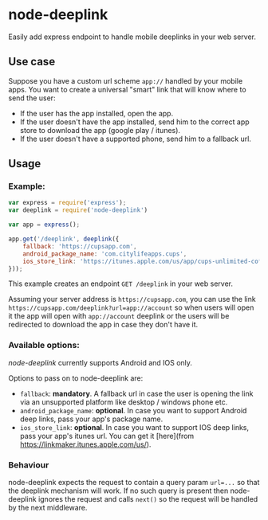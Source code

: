 # node-deeplink
Easily add express endpoint to handle mobile deeplinks in your web server.

## Use case

Suppose you have a custom url scheme `app://` handled by your mobile apps. You want to create a universal "smart" link that will know where to send the user:
- If the user has the app installed, open the app.
- If the user doesn't have the app installed, send him to the correct app store to download the app (google play / itunes).
- If the user doesn't have a supported phone, send him to a fallback url.


## Usage

### Example:
```js
var express = require('express');
var deeplink = require('node-deeplink')

var app = express();

app.get('/deeplink', deeplink({ 
    fallback: 'https://cupsapp.com',
    android_package_name: 'com.citylifeapps.cups', 
    ios_store_link: 'https://itunes.apple.com/us/app/cups-unlimited-coffee/id556462755?mt=8&uo=4',
}));

```
This example creates an endpoint `GET /deeplink` in your web server.

Assuming your server address is `https://cupsapp.com`, you can use the link `https://cupsapp.com/deeplink?url=app://account` so when users will open it the app will open with `app://account` deeplink or the users will be redirected to download the app in case they don't have it.

### Available options:
*node-deeplink* currently supports Android and IOS only.

Options to pass on to node-deeplink are:
- `fallback`: **mandatory**. A fallback url in case the user is opening the link via an unsupported platform like desktop / windows phone etc.
- `android_package_name`: **optional**. In case you want to support Android deep links, pass your app's package name.
- `ios_store_link`: **optional**. In case you want to support IOS deep links, pass your app's itunes url. You can get it [here](from https://linkmaker.itunes.apple.com/us/).


### Behaviour
node-deeplink expects the request to contain a query param `url=...` so that the deeplink mechanism will work. If no such query is present then node-deeplink ignores the request and calls `next()` so the request will be handled by the next middleware.